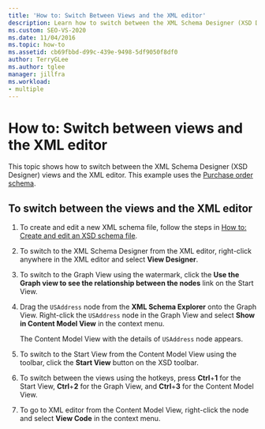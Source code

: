```yaml
---
title: 'How to: Switch Between Views and the XML editor'
description: Learn how to switch between the XML Schema Designer (XSD Designer) views and the XML editor.
ms.custom: SEO-VS-2020
ms.date: 11/04/2016
ms.topic: how-to
ms.assetid: cb69fbbd-d99c-439e-9498-5df9050f8df0
author: TerryGLee
ms.author: tglee
manager: jillfra
ms.workload:
- multiple
---
```

# How to: Switch between views and the XML editor

This topic shows how to switch between the XML Schema Designer (XSD Designer) views and the XML editor. This example uses the [Purchase order schema](../xml-tools/sample-xsd-file-simple-schema.md).

## To switch between the views and the XML editor

1. To create and edit a new XML schema file, follow the steps in [How to: Create and edit an XSD schema file](../xml-tools/how-to-create-and-edit-an-xsd-schema-file.md).

2. To switch to the XML Schema Designer from the XML editor, right-click anywhere in the XML editor and select **View Designer**.

3. To switch to the Graph View using the watermark, click the **Use the Graph view to see the relationship between the nodes** link on the Start View.

4. Drag the `USAddress` node from the **XML Schema Explorer** onto the Graph View. Right-click the `USAddress` node in the Graph View and select **Show in Content Model View** in the context menu.

     The Content Model View with the details of `USAddress` node appears.

5. To switch to the Start View from the Content Model View using the toolbar, click the **Start View** button on the XSD toolbar.

6. To switch between the views using the hotkeys, press **Ctrl**+**1** for the Start View, **Ctrl**+**2** for the Graph View, and **Ctrl**+**3** for the Content Model View.

7. To go to XML editor from the Content Model View, right-click the node and select **View Code** in the context menu.
